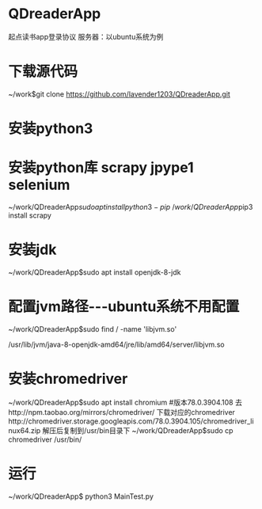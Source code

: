 # QDreaderApp
起点读书app登录协议
服务器：以ubuntu系统为例
# 下载源代码
~/work$git clone https://github.com/lavender1203/QDreaderApp.git
# 安装python3
# 安装python库 scrapy jpype1 selenium
~/work/QDreaderApp$sudo apt install python3-pip  
~/work/QDreaderApp$pip3 install scrapy   
# 安装jdk
~/work/QDreaderApp$sudo apt install openjdk-8-jdk
# 配置jvm路径---ubuntu系统不用配置
~/work/QDreaderApp$sudo find / -name 'libjvm.so'
 
/usr/lib/jvm/java-8-openjdk-amd64/jre/lib/amd64/server/libjvm.so
# 安装chromedriver
~/work/QDreaderApp$sudo apt install chromium   #版本78.0.3904.108  
去 http://npm.taobao.org/mirrors/chromedriver/ 下载对应的chromedriver
http://chromedriver.storage.googleapis.com/78.0.3904.105/chromedriver_linux64.zip
解压后复制到/usr/bin目录下
~/work/QDreaderApp$sudo cp chromedriver /usr/bin/

# 运行
~/work/QDreaderApp$ python3 MainTest.py
